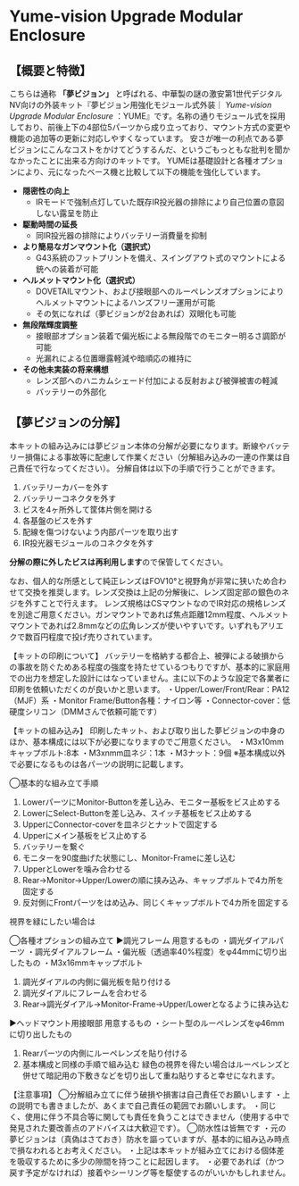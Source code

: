 # Yume-vision Upgrade Modular Enclosure

## 【概要と特徴】
こちらは通称 **「夢ビジョン」** と呼ばれる、中華製の謎の激安第1世代デジタルNV向けの外装キット『夢ビジョン用強化モジュール式外装｜ _Yume-vision Upgrade Modular Enclosure_ ：YUME』です。名称の通りモジュール式を採用しており、前後上下の4部位5パーツから成り立っており、マウント方式の変更や機能の追加等の更新に対応しやすくなっています。
安さが唯一の利点である夢ビジョンにこんなコストをかけてどうするんだ、というごもっともな批判を聞かなかったことに出来る方向けのキットです。
YUMEは基礎設計と各種オプションにより、元になったベース機と比較して以下の機能を強化しています。

- **隠密性の向上**
  - IRモードで強制点灯していた既存IR投光器の排除により自己位置の意図しない露呈を防止
- **駆動時間の延長**
  - 同IR投光器の排除によりバッテリー消費量を抑制
- **より簡易なガンマウント化（選択式）**
  - G43系統のフットプリントを備え、スイングアウト式のマウントによる銃への装着が可能
- **ヘルメットマウント化（選択式）**
  - DOVETAILマウント、および接眼部へのルーペレンズオプションによりヘルメットマウントによるハンズフリー運用が可能
  - その気になれば（夢ビジョンが2台あれば）双眼化も可能
- **無段階輝度調整**
  - 接眼部オプション装着で偏光板による無段階でのモニター明るさ調節が可能
  - 光漏れによる位置曝露軽減や暗順応の維持に
- **その他未実装の将来構想**
  - レンズ部へのハニカムシェード付加による反射および被弾被害の軽減
  - バッテリーの外部化

## 【夢ビジョンの分解】
本キットの組み込みには夢ビジョン本体の分解が必要になります。断線やバッテリー損傷による事故等に配慮して作業ください（分解組み込みの一連の作業は自己責任で行なってください）。
分解自体は以下の手順で行うことができます。
1. バッテリーカバーを外す
2. バッテリーコネクタを外す
3. ビスを4ヶ所外して筐体片側を開ける
4. 各基盤のビスを外す
5. 配線を傷つけないよう内部パーツを取り出す
6. IR投光器モジュールのコネクタを外す

**分解の際に外したビスは再利用します**ので保管してください。

なお、個人的な所感として純正レンズはFOV10°と視野角が非常に狭いため合わせて交換を推奨します。レンズ交換は上記の分解後に、レンズ固定部の銀色のネジを外すことで行えます。
レンズ規格はCSマウントなのでIR対応の規格レンズを別途ご用意ください。ガンマウントであれば焦点距離12mm程度、ヘルメットマウントであれば2.8mmなどの広角レンズが使いやすいです。いずれもアリエクで数百円程度で投げ売りされています。

【キットの印刷について】
バッテリーを格納する都合上、被弾による破損からの事故を防ぐためある程度の強度を持たせているつもりですが、基本的に家庭用での出力を想定した設計にはなっていません。主に以下のような設定で各業者に印刷を依頼いただくのが良いかと思います。
・Upper/Lower/Front/Rear：PA12（MJF）系
・Monitor Frame/Button各種：ナイロン等
・Connector-cover：低硬度シリコン（DMMさんで依頼可能です）

【キットの組み込み】
印刷したキット、および取り出した夢ビジョンの中身のほか、基本構成には以下が必要になりますのでご用意ください。
・M3x10mmキャップボルト:8本
・M3xnmm皿ネジ：1本
・M3ナット：9個
※基本構成以外で必要になるものは各パーツの説明に記載します。

◯基本的な組み立て手順
1. LowerパーツにMonitor-Buttonを差し込み、モニター基板をビス止めする
2. LowerにSelect-Buttonを差し込み、スイッチ基板をビス止めする
3. UpperにConnector-coverを皿ネジとナットで固定する
4. Upperにメイン基板をビス止めする
5. バッテリーを繋ぐ
6. モニターを90度曲げた状態にし、Monitor-Frameに差し込む
7. UpperとLowerを噛み合わせる
8. Rear→Monitor→Upper/Lowerの順に挟み込み、キャップボルトで4カ所を固定する
9. 反対側にFrontパーツをはめ込み、同じくキャップボルトで4カ所を固定する

視界を緑にしたい場合は

◯各種オプションの組み立て
▶︎調光フレーム
用意するもの
・調光ダイアルパーツ
・調光ダイアルフレーム
・偏光板（透過率40%程度）をφ44mmに切り出したもの
・M3x16mmキャップボルト
1. 調光ダイアルの内側に偏光板を貼り付ける
2. 調光ダイアルにフレームを合わせる
3. Rear→調光ダイアル→Monitor-Frame→Upper/Lowerとなるように挟み込む

▶︎ヘッドマウント用接眼部
用意するもの
・シート型のルーペレンズをφ46mmに切り出したもの
1. Rearパーツの内側にルーペレンズを貼り付ける
2. 基本構成と同様の手順で組み込む
緑色の視界を得たい場合はルーペレンズと併せて暗記用の下敷きなどを切り出して重ね貼りすると幸せになれます。

【注意事項】
◯分解組み立てに伴う破損や損害は自己責任でお願いします
・上の説明でも書きましたが、あくまで自己責任の範囲でお願いします。
・同じく、使用に伴う不具合等に関しても責任を負うことはできません（使用する中で発見された要改善点のアドバイスは大歓迎です）。
◯防水性は皆無です
・元の夢ビジョンは（真偽はさておき）防水を謳っていますが、基本的に組み込み時点で損なわれるとお考えください。
・上記は本キットが組み立てにおける個体差を吸収するために多少の隙間を持つことに起因します。
・必要であれば（かつ戻す予定がなければ）接着やシーリング等を駆使するのがいいかもしれません。
